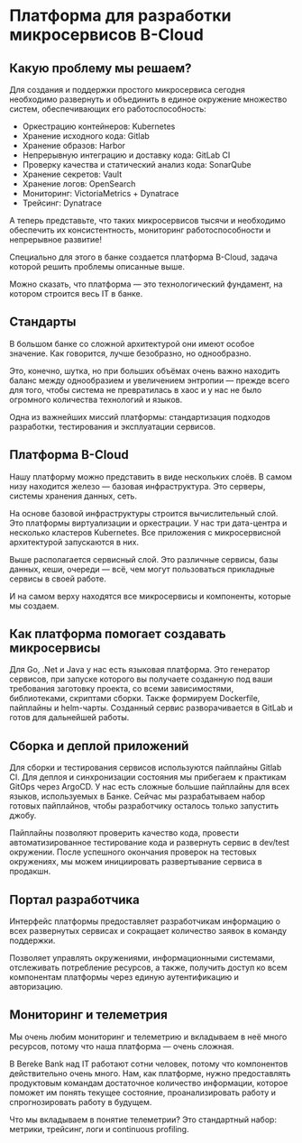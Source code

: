 # Платформа для разработки микросервисов B-Cloud

## Какую проблему мы решаем?

Для создания и поддержки простого микросервиса сегодня необходимо развернуть и объединить в единое окружение множество систем, обеспечивающих его работоспособность:

* Оркестрацию контейнеров: Kubernetes
* Хранение исходного кода: Gitlab
* Хранение образов: Harbor
* Непрерывную интеграцию и доставку кода: GitLab CI
* Проверку качества и статический анализ кода: SonarQube
* Хранение секретов: Vault
* Хранение логов: OpenSearch
* Мониторинг: VictoriaMetrics + Dynatrace
* Трейсинг: Dynatrace

А теперь представьте, что таких микросервисов тысячи и необходимо обеспечить их консистентность, мониторинг работоспособности и непрерывное развитие!

Специально для этого в банке создается платформа B-Cloud, задача которой решить проблемы описанные выше.

Можно сказать, что платформа — это технологический фундамент, на котором строится весь IT в банке.

## Стандарты

В большом банке со сложной архитектурой они имеют особое значение. Как говорится, лучше безобразно, но однообразно.

Это, конечно, шутка, но при больших объёмах очень важно находить баланс между однообразием и увеличением энтропии — прежде всего для того, чтобы система не превратилась в хаос и у нас не было огромного количества технологий и языков.

Одна из важнейших миссий платформы: стандартизация подходов разработки, тестирования и эксплуатации сервисов.

## Платформа B-Cloud

Нашу платформу можно представить в виде нескольких слоёв. В самом низу находится железо — базовая инфраструктура. Это серверы, системы хранения данных, сеть.

На основе базовой инфраструктуры строится вычислительный слой. Это платформы виртуализации и оркестрации. У нас три дата-центра и несколько кластеров Kubernetes. Все приложения с микросервисной архитектурой запускаются в них.

Выше располагается сервисный слой. Это различные сервисы, базы данных, кеши, очереди — всё, чем могут пользоваться прикладные сервисы в своей работе.

И на самом верху находятся все микросервисы и компоненты, которые мы создаем.

## Как платформа помогает создавать микросервисы

Для Go, .Net и Java у нас есть языковая платформа. Это генератор сервисов, при запуске которого вы получаете созданную под ваши требования заготовку проекта, со всеми зависимостями, библиотеками, скриптами сборки. Также формируем Dockerfile, пайплайны и helm-чарты. Созданный сервис разворачивается в GitLab и готов для дальнейшей работы.

## Сборка и деплой приложений

Для сборки и тестирования сервисов используются пайплайны Gitlab CI. Для деплоя и синхронизации состояния мы прибегаем к практикам GitOps через ArgoCD. У нас есть сложные большие пайплайны для всех языков, используемых в Банке. Сейчас мы разрабатываем набор готовых пайплайнов, чтобы разработчику осталось только запустить джобу.

Пайплайны позволяют проверить качество кода, провести автоматизированное тестирование кода и развернуть сервис в dev/test окружении. После успешного окончания проверок на тестовых окружениях, мы можем инициировать развертывание сервиса в продакшн.

## Портал разработчика

Интерфейс платформы предоставляет разработчикам информацию о всех развернутых сервисах и сокращает количество заявок в команду поддержки.

Позволяет управлять окружениями, информационными системами, отслеживать потребление ресурсов, а также, получить доступ ко всем компонентам платформы через единую аутентификацию и авторизацию.

## Мониторинг и телеметрия

Мы очень любим мониторинг и телеметрию и вкладываем в неё много ресурсов, потому что наша платформа — очень сложная.

В Bereke Bank над IT работают сотни человек, потому что компонентов действительно очень много. Нам, как платформе, нужно предоставлять продуктовым командам достаточное количество информации, которое поможет им понять текущее состояние, проанализировать работу и спрогнозировать работу в будущем.

Что мы вкладываем в понятие телеметрии? Это стандартный набор: метрики, трейсинг, логи и continuous profiling.
